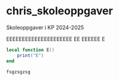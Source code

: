 # chris_skoleoppgaver
Skoleoppgaver i KP 2024-2025

EEEEEEEEEEEEEEEEEEEEE
EE
EEEEEE
E

```lua
local function E()
    print("E")
end
```

`fsgzsgzsg`